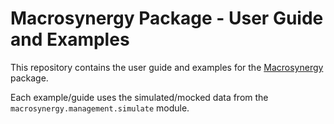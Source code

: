 # Macrosynergy Package - User Guide and Examples

This repository contains the user guide and examples for the
[Macrosynergy](https://github.com/macrosynergy/macrosynergy) package.

Each example/guide uses the simulated/mocked data from the `macrosynergy.management.simulate` module.

